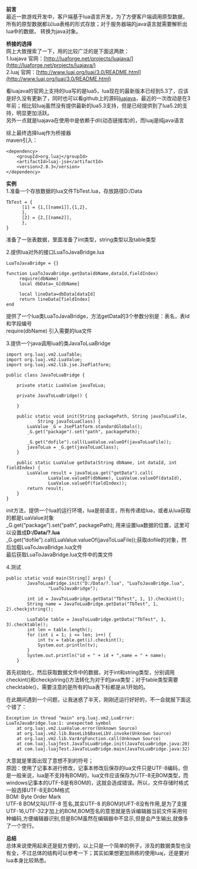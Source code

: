 ﻿**前言**  
最近一款游戏开发中，客户端基于lua语言开发，为了方便客户端调用原型数据，所有的原型数据都以lua表格的形式存放；对于服务器端的java语言就需要解析出lua中的数据， 转换为java对象。

**桥接的选择**  
网上大致搜索了一下，用的比较广泛的是下面这两款：  
1.luajava 官网：[http://luaforge.net/projects/luajava/](http://luaforge.net/projects/luajava/)  
2.luaj 官网：[http://www.luaj.org/luaj/3.0/README.html](http://www.luaj.org/luaj/3.0/README.html)

看luajava的官网上支持的lua写的是lua5，lua现在的最新版本已经到5.3了，应该是好久没有更新了，同时也可以看github上的源码[luajava](https://github.com/jasonsantos/luajava)，最近的一次改动是在3年前；相比较luaj虽然没有提供最新的lua5.3支持，但是已经提供到了lua5.2的支持，明显更加活跃。  
另外一点就是luajava在使用中是依赖于dll(动态链接库)的，而luaj是纯java语言

综上最终选择luaj作为桥接器  
maven引入：

```
<dependency>
    <groupId>org.luaj</groupId>
    <artifactId>luaj-jse</artifactId>
    <version>2.0.3</version>
</dependency>
```

**实例**  
1.准备一个存放数据的lua文件TbTest.lua，存放路径D:/Data

```
TbTest = {
      [1] = {1,[[name1]],{1,2},
      },
      [2] = {2,[[name2]],
      },
}
```

准备了一张表数据，里面准备了int类型，string类型以及table类型

2.提供lua对外的接口LuaToJavaBridge.lua

```
﻿LuaToJavaBridge = {}

function LuaToJavaBridge.getData(dbName,dataId,fieldIndex)
     require(dbName)
     local dbData=_G[dbName]
     
     local lineData=dbData[dataId]
     return lineData[fieldIndex]
end
```

提供了一个lua类LuaToJavaBridge，方法getData的3个参数分别是：表名，表Id和字段编号  
require(dbName) 引入需要的lua文件

3.提供一个java调用lua的类JavaToLuaBridge

```
import org.luaj.vm2.LuaTable;
import org.luaj.vm2.LuaValue;
import org.luaj.vm2.lib.jse.JsePlatform;

public class JavaToLuaBridge {

    private static LuaValue javaToLua;

    private JavaToLuaBridge() {

    }

    public static void init(String packagePath, String javaToLuaFile,
            String javaToLuaClass) {
        LuaValue _G = JsePlatform.standardGlobals();
        _G.get("package").set("path", packagePath);

        _G.get("dofile").call(LuaValue.valueOf(javaToLuaFile));
        javaToLua = _G.get(javaToLuaClass);
    }

    public static LuaValue getData(String dbName, int dataId, int fieldIndex) {
        LuaValue result = javaToLua.get("getData").call(
                LuaValue.valueOf(dbName), LuaValue.valueOf(dataId),
                LuaValue.valueOf(fieldIndex));
        return result;
    }
}
```

init方法，提供一个lua的运行环境，lua是弱语言，所有传递给lua，或者从lua获取的都是LuaValue对象  
_G.get(“package”).set(“path”, packagePath); 用来设置lua数据的位置，这里可以设置成**D:/Data/?.lua**  
_G.get(“dofile”).call(LuaValue.valueOf(javaToLuaFile));获取dofile的对象，然后加载LuaToJavaBridge.lua文件  
最后获取LuaToJavaBridge.lua文件中的类文件

4.测试

```
public static void main(String[] args) {
        JavaToLuaBridge.init("D:/Data/?.lua", "LuaToJavaBridge.lua",
                "LuaToJavaBridge");

        int id = JavaToLuaBridge.getData("TbTest", 1, 1).checkint();
        String name = JavaToLuaBridge.getData("TbTest", 1, 2).checkjstring();

        LuaTable table = JavaToLuaBridge.getData("TbTest", 1, 3).checktable();
        int len = table.length();
        for (int i = 1; i <= len; i++) {
            int tv = table.get(i).checkint();
            System.out.println(tv);
        }
        System.out.println("id = " + id + ",name = " + name);
    }
```

首先初始化，然后获取数据文件中的数据，对于int和string类型，分别调用checkint()和checkjstring()方法转化为对于的java类型；对于table类型需要checktable()，需要注意的是所有的lua表下标都是从1开始的。

在此期间遇到一个问题，让我迷惑了半天，刚刚还运行好好的，不一会就报下面这个错了：

```
Exception in thread "main" org.luaj.vm2.LuaError: LuaToJavaBridge.lua:1: unexpected symbol
    at org.luaj.vm2.LuaValue.error(Unknown Source)
    at org.luaj.vm2.lib.BaseLib$BaseLibV.invoke(Unknown Source)
    at org.luaj.vm2.lib.VarArgFunction.call(Unknown Source)
    at com.luaj.luajTest.JavaToLuaBridge.init(JavaToLuaBridge.java:20)
    at com.luaj.luajTest.JavaToLuaBridge.main(JavaToLuaBridge.java:32)
```

大意就是里面出现了意想不到的符号；  
原因：使用了记事本进行修改，记事本修改后保存的lua文件只是UTF-8编码，但是一般来说，lua是不支持有BOM的，lua文件应该保存为UTF-8无BOM类型，而windows记事本的UTF-8是有BOM的，这就会造成错误。所以，文件存储时格式一般选择UTF-8无BOM格式  
BOM: Byte Order Mark  
UTF-8 BOM又叫UTF-8 签名,其实UTF-8 的BOM对UFT-8没有作用,是为了支援UTF-16,UTF-32才加上的BOM,BOM签名的意思就是告诉编辑器当前文件采用何种编码,方便编辑器识别,但是BOM虽然在编辑器中不显示,但是会产生输出,就像多了一个空行。

**总结**  
总体来说使用起来还是挺方便的，以上只是一个简单的例子，涉及的数据类型也没有全，不过总体的结构可以参考一下；其实如果想更加熟练的使用luaj，还是要对lua本身比较熟悉。